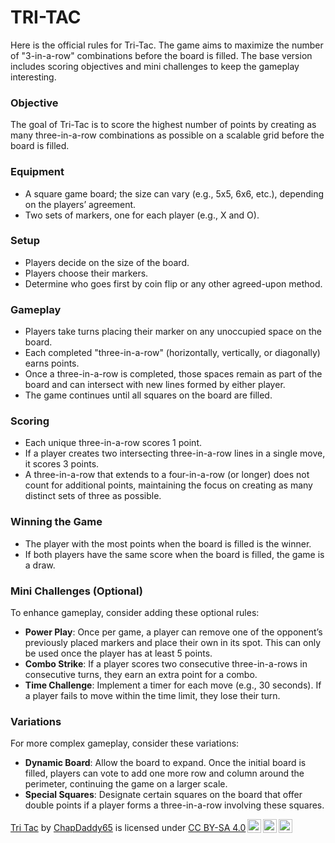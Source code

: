 # TRI-TAC

Here is the official rules for Tri-Tac. The game aims to maximize the number of "3-in-a-row" combinations before the board is filled. The base version includes scoring objectives and mini challenges to keep the gameplay interesting.

### Objective
The goal of Tri-Tac is to score the highest number of points by creating as many three-in-a-row combinations as possible on a scalable grid before the board is filled.

### Equipment
- A square game board; the size can vary (e.g., 5x5, 6x6, etc.), depending on the players’ agreement.
- Two sets of markers, one for each player (e.g., X and O).

### Setup
- Players decide on the size of the board.
- Players choose their markers.
- Determine who goes first by coin flip or any other agreed-upon method.

### Gameplay
- Players take turns placing their marker on any unoccupied space on the board.
- Each completed "three-in-a-row" (horizontally, vertically, or diagonally) earns points.
- Once a three-in-a-row is completed, those spaces remain as part of the board and can intersect with new lines formed by either player.
- The game continues until all squares on the board are filled.

### Scoring
- Each unique three-in-a-row scores 1 point.
- If a player creates two intersecting three-in-a-row lines in a single move, it scores 3 points.
- A three-in-a-row that extends to a four-in-a-row (or longer) does not count for additional points, maintaining the focus on creating as many distinct sets of three as possible.

### Winning the Game
- The player with the most points when the board is filled is the winner.
- If both players have the same score when the board is filled, the game is a draw.

### Mini Challenges (Optional)
To enhance gameplay, consider adding these optional rules:
- **Power Play**: Once per game, a player can remove one of the opponent’s previously placed markers and place their own in its spot. This can only be used once the player has at least 5 points.
- **Combo Strike**: If a player scores two consecutive three-in-a-rows in consecutive turns, they earn an extra point for a combo.
- **Time Challenge**: Implement a timer for each move (e.g., 30 seconds). If a player fails to move within the time limit, they lose their turn.

### Variations
For more complex gameplay, consider these variations:
- **Dynamic Board**: Allow the board to expand. Once the initial board is filled, players can vote to add one more row and column around the perimeter, continuing the game on a larger scale.
- **Special Squares**: Designate certain squares on the board that offer double points if a player forms a three-in-a-row involving these squares.


<p xmlns:cc="http://creativecommons.org/ns#" xmlns:dct="http://purl.org/dc/terms/"><a property="dct:title" rel="cc:attributionURL" href="https://github.com/ChapDaddy65/TriTac">Tri Tac</a> by <a rel="cc:attributionURL dct:creator" property="cc:attributionName" href="https://github.com/ChapDaddy65">ChapDaddy65</a> is licensed under <a href="https://creativecommons.org/licenses/by-sa/4.0/?ref=chooser-v1" target="_blank" rel="license noopener noreferrer" style="display:inline-block;">CC BY-SA 4.0<img style="height:22px!important;margin-left:3px;vertical-align:text-bottom;" src="https://mirrors.creativecommons.org/presskit/icons/cc.svg?ref=chooser-v1" alt=""><img style="height:22px!important;margin-left:3px;vertical-align:text-bottom;" src="https://mirrors.creativecommons.org/presskit/icons/by.svg?ref=chooser-v1" alt=""><img style="height:22px!important;margin-left:3px;vertical-align:text-bottom;" src="https://mirrors.creativecommons.org/presskit/icons/sa.svg?ref=chooser-v1" alt=""></a></p>
